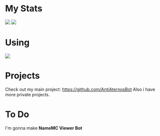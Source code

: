 # My Stats
![](https://github.com/CrawLeyYou/bz/blob/master/generated/overview.svg)
![](https://github.com/CrawLeyYou/bz/blob/master/generated/languages.svg)
# Using 
![](https://img.shields.io/badge/Code-JavaScript-informational?style=flat&logo=JavaScript&logoColor=white&color=2bbc8a)
# Projects
Check out my main project: https://github.com/AntiAternosBot 
Also i have more private projects.
# To Do
I'm gonna make **NameMC Viewer Bot**
